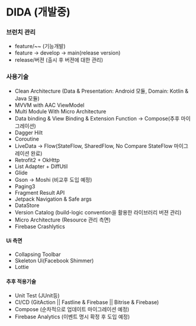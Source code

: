 # DIDA (개발중)

### 브런치 관리
- feature/~~ (기능개발)
- feature -> develop -> main(release version)
- release/버젼 (출시 후 버젼에 대한 관리)

### 사용기술
- Clean Architecture (Data & Presentation: Android 모듈, Domain: Kotlin & Java 모듈)
- MVVM with AAC ViewModel
- Multi Module With Micro Architecture
- Data binding & View Binding & Extension Function -> Compose(추후 마이그레이션)
- Dagger Hilt
- Coroutine
- LiveData -> Flow(StateFlow, SharedFlow, No Compare StateFlow 마이그레이션 완료)
- Retrofit2 + OkHttp
- List Adapter + DiffUtil
- Glide
- Gson -> Moshi (비교후 도입 예정)
- Paging3
- Fragment Result API
- Jetpack Navigation & Safe args
- DataStore
- Version Catalog (build-logic convention을 활용한 라이브러리 버젼 관리)
- Micro Architecture (Resource 관리 측면)
- Firebase Crashlytics

#### Ui 측면
- Collapsing Toolbar
- Skeleton Ui(Facebook Shimmer)
- Lottie

#### 추후 적용기술
- Unit Test (JUnit등)
- CI/CD (GitAction || Fastline & Firebase || Bitrise & Firebase)
- Compose (순차적으로 업데이트 마이그레이션 예정)
- Firebase Analytics (이벤트 명시 확정 후 도입 예정)
